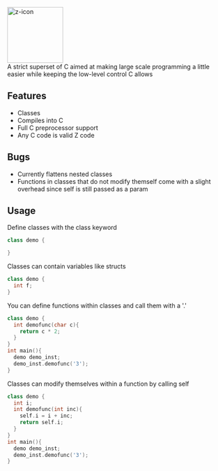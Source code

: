 [<img width="128" height="128" alt="z-icon" src="https://github.com/user-attachments/assets/2fe29c66-69cc-473f-a9eb-cf4eb83322e4" />](https://github.com/hydrophobis/Z-Compiler/blob/main/z-icon.png)<br>
A strict superset of C aimed at making large scale programming a little easier while keeping the low-level control C allows

## Features
* Classes
* Compiles into C
* Full C preprocessor support
* Any C code is valid Z code
## Bugs
- Currently flattens nested classes
- Functions in classes that do not modify themself come with a slight overhead since self is still passed as a param

## Usage
Define classes with the class keyword
```CPP
class demo {

}
```
Classes can contain variables like structs
```CPP
class demo {
  int f;
}
```
You can define functions within classes and call them with a '.'
```CPP
class demo {
  int demofunc(char c){
    return c * 2;
  }
}
int main(){
  demo demo_inst;
  demo_inst.demofunc('3');
}
```
Classes can modify themselves within a function by calling self
```CPP
class demo {
  int i;
  int demofunc(int inc){
    self.i = i + inc;
    return self.i;
  }
}
int main(){
  demo demo_inst;
  demo_inst.demofunc('3');
}
```
